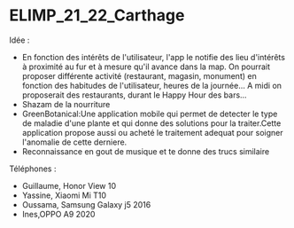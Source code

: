 # ELIMP_21_22_Carthage

Idée : 
 - En fonction des intérêts de l'utilisateur, l'app le notifie des lieu d'intérêts à proximité au fur et à mesure qu'il avance dans la map. On pourrait proposer différente activité (restaurant, magasin, monument) en fonction des habitudes de l'utilisateur, heures de la journée... A midi on proposerait des restaurants, durant le Happy Hour des bars...
 - Shazam de la nourriture
 - GreenBotanical:Une application mobile qui permet de detecter le type de maladie d'une plante et qui donne des solutions pour la traiter.Cette application propose aussi ou acheté le traitement adequat pour soigner l'anomalie de cette derniere.   
 - Reconnaissance en gout de musique et te donne des trucs similaire
 
 
Téléphones : 
 - Guillaume, Honor View 10
 - Yassine, Xiaomi Mi T10
 - Oussama, Samsung Galaxy j5 2016
 - Ines,OPPO A9 2020
